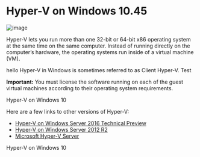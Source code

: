 # Hyper-V on Windows 10.45

![image](media/1.png)

Hyper-V lets you run more than one 32-bit or 64-bit x86 operating system at the same time on the same computer. Instead of running directly on the computer’s hardware, the operating systems run inside of a virtual machine (VM).

hello
Hyper-V in Windows is sometimes referred to as Client Hyper-V. Test

**Important:** You must license the software running on each of the guest virtual machines according to their operating system requirements.

Hyper-V on Windows 10

Here are a few links to other versions of Hyper-V:
*  [Hyper-V on Windows Server 2016 Technical Preview](https://technet.microsoft.com/en-us/library/mt126117.aspx)
*  [Hyper-V on Windows Server 2012 R2](https://technet.microsoft.com/en-us/library/hh831531.aspx)
*  [Microsoft Hyper-V Server](https://technet.microsoft.com/library/hh923062.aspx)

Hyper-V on Windows 10




